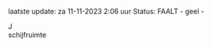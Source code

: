 laatste update: 
za 11-11-2023  2:06   uur 
Status: FAALT - geel - 
<div class="service R">J</div><div class="service Y">schijfruimte</div>